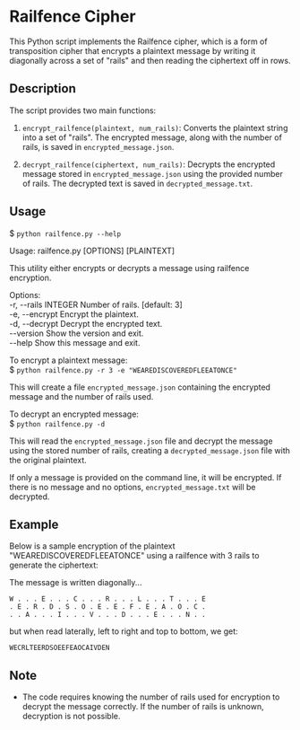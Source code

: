 # Railfence Cipher

This Python script implements the Railfence cipher, which is a form of transposition cipher that encrypts a plaintext message by writing it diagonally across a set of "rails" and then reading the ciphertext off in rows.

## Description

The script provides two main functions:

1. `encrypt_railfence(plaintext, num_rails)`: Converts the plaintext string into a set of "rails". The encrypted message, along with the number of rails, is saved in `encrypted_message.json`.

2. `decrypt_railfence(ciphertext, num_rails)`: Decrypts the encrypted message stored in `encrypted_message.json` using the provided number of rails. The decrypted text is saved in `decrypted_message.txt`.

## Usage
$ `python railfence.py --help`

Usage: railfence.py [OPTIONS] [PLAINTEXT]

This utility either encrypts or decrypts a message using railfence encryption.

Options:</br>
  -r, --rails INTEGER  Number of rails.  [default: 3]</br>
  -e, --encrypt        Encrypt the plaintext.</br>
  -d, --decrypt        Decrypt the encrypted text.</br>
  --version            Show the version and exit.</br>
  --help               Show this message and exit.</br>

To encrypt a plaintext message:</br>
$ `python railfence.py -r 3 -e "WEAREDISCOVEREDFLEEATONCE"`

This will create a file `encrypted_message.json` containing the encrypted message and the number of rails used.

To decrypt an encrypted message:</br>
$ `python railfence.py -d`

This will read the `encrypted_message.json` file and decrypt the message using the stored number of rails, creating a `decrypted_message.json` file with the original plaintext.

If only a message is provided on the command line, it will be encrypted. If there is no message and no options, `encrypted_message.txt` will be decrypted.

## Example

Below is a sample encryption of the plaintext "WEAREDISCOVEREDFLEEATONCE" using a railfence with 3 rails to generate the ciphertext:

The message is written diagonally...

`W . . . E . . . C . . . R . . . L . . . T . . . E`</br>
`. E . R . D . S . O . E . E . F . E . A . O . C .`</br>
`. . A . . . I . . . V . . . D . . . E . . . N . .`</br>

but when read laterally, left to right and top to bottom, we get:

`WECRLTEERDSOEEFEAOCAIVDEN`

## Note

- The code requires knowing the number of rails used for encryption to decrypt the message correctly. If the number of rails is unknown, decryption is not possible.
